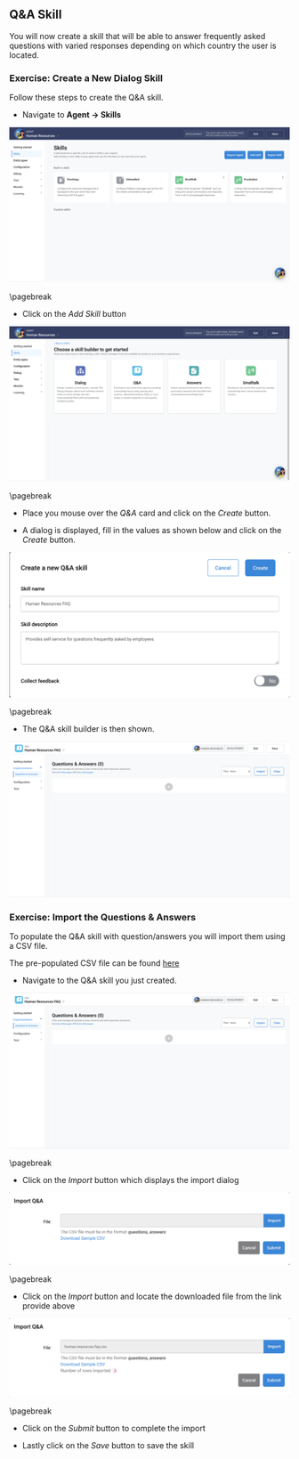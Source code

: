 ## Q&amp;A Skill

You will now create a skill that will be able to answer frequently asked questions with varied
responses depending on which country the user is located.

### Exercise: Create a New Dialog Skill

Follow these steps to create the Q&A skill.

- Navigate to **Agent -> Skills**

![Skills Page](contents/hr-agent/images/qna-skill-page.png)

\pagebreak

- Click on the _Add Skill_ button

![Create skill type](contents/hr-agent/images/qna-skill-type-page.png)

\pagebreak

- Place you mouse over the _Q&A_ card and click on the _Create_ button.

- A dialog is displayed, fill in the values as shown below and click on the _Create_ button.

![Create Q&A skill dialog](contents/hr-agent/images/qna-create-dialog.png)

\pagebreak

- The Q&A skill builder is then shown.

![New Q&A Skill](contents/hr-agent/images/qna-skill-builder-page.png)


### Exercise: Import the Questions & Answers

To populate the Q&A skill with question/answers you will import them using a CSV file.

The pre-populated CSV file can be found [here](https://gitlab.com/david.gwartney/avaamo-tutorial-assets/-/raw/master/human-resources-faq.csv)

- Navigate to the Q&A skill you just created.

![Q&A skill builder page](contents/hr-agent/images/qna-skill-builder-page.png)

\pagebreak

- Click on the _Import_ button which displays the import dialog

![Q&A import dialog](contents/hr-agent/images/qna-import-dialog.png)

\pagebreak

- Click on the _Import_ button and locate the downloaded file from the link provide above 

![Q&A imported file](contents/hr-agent/images/qna-imported-file.png)

\pagebreak

- Click on the _Submit_ button to complete the import

- Lastly click on the _Save_ button to save the skill


